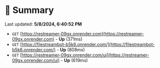 # 📖 Summary
Last updated: **5/8/2024, 6:40:52 PM**

- `GET` [https://restreamer-09gx.onrender.com](https://restreamer-09gx.onrender.com) - **Up** (371ms)
- `GET` [https://filestreambot-b5k6.onrender.com/](https://filestreambot-b5k6.onrender.com/) - **Up** (808ms)
- `GET` [https://restreamer-09gx.onrender.com/ui](https://restreamer-09gx.onrender.com/ui) - **Up** (619ms)
